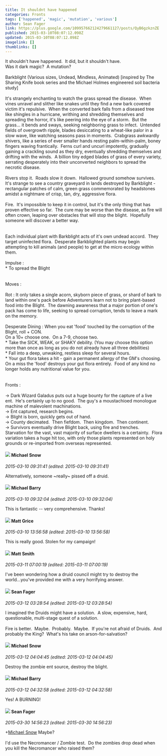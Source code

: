 ```yaml
---
title: It shouldnt have happened
categories: Fronts
tags: ['happened', 'magic', 'mutation', 'various']
author: Sean Fager
link: https://plus.google.com/109957662124279661127/posts/QyB6gzkznZE
published: 2015-03-10T08:07:12.098Z
updated: 2015-03-10T08:07:12.098Z
imagelink: []
thumblinks: []
---
```


It shouldn&#39;t have happened.  It did, but it shouldn&#39;t have.<br />Was it dark magic?  A mutation?<br /><br />Barkblight (Various sizes, Undead, Mindless, Animated) [inspired by The Sharing Knife book series and the Michael Holmes engineered soil bacteria study]<br /><br />It&#39;s strangely enchanting to watch the grass spread the disease.  When vines unravel and slither like snakes until they find a new bark covered victim it&#39;s repulsive.  When the converted bark falls from a diseased tree like shingles in a hurricane, writhing and shredding themselves and spreading the horror, it&#39;s like peering into the eye of a storm.  But the grass... it bends and sways, seeking neighboring grass to infect.  Untended fields of overgrowth ripple, blades desiccating to a wheat-like palor in a slow wave, like watching seasons pass in moments.  Crabgrass awkwardly shivers, like a series of ever smaller hands resting palm-within-palm, boney fingers waving frantically.  Ferns curl and uncurl impotently, gradually gaining a crackling sound as they dry, eventually shredding themselves and drifting with the winds.  A billion tiny edged blades of grass of every variety, serrating desperately into their unconverted neighbors to spread the necrotic disease.<br /><br />Rivers stop it.  Roads slow it down.  Hallowed ground somehow survives.  It&#39;s strange to see a country graveyard in lands destroyed by Barkblight - rectangular patches of calm, green grass commemorated by headstones amidst a nightmare of crisp, tan, dry, aggressive flora.<br /><br />Fire.  It&#39;s impossible to keep it in control, but it&#39;s the only thing that has proven effective so far.  The cure may be worse than the disease, as fire will often crown, leaping over obstacles that will stop the blight.  Hopefully someone will discover a better way.<br /><br /><br />Each individual plant with Barkblight acts of it&#39;s own undead accord.  They target uninfected flora.  Desperate Barkblighted plants may begin attempting to kill animals (and people) to get at the micro ecology within them.<br /><br />Impulse :<br />* To spread the Blight<br /><br /><br />Moves :<br /><br />Rot : It only takes a single acorn, skyborn piece of grass, or shard of bark to land within one&#39;s pack before Adventurers learn not to bring plant-based food into the Blight.  The dawning awareness that a major portion of one&#39;s pack has come to life, seeking to spread corruption, tends to leave a mark on the memory.<br /><br />Desperate Dining : When you eat &#39;food&#39; touched by the corruption of the Blight, roll + CON.<br />On a 10+ choose one.  On a 7-9, choose two.<br />* Take the SICK, WEAK, or SHAKY debility. (You may choose this option more than once as long as you do not already have all three debilities)<br />* Fall into a deep, unwaking, restless sleep for several hours.<br />* Your gut flora takes a hit - gain a permanent allergy of the GM&#39;s choosing.<br />On a miss the &#39;food&#39; destroys your gut flora entirely.  Food of any kind no longer holds any nutritional value for you.<br /><br /><br />Fronts :<br /><br />-&gt; Dark Wizard Galadus puts out a huge bounty for the capture of a live ent.  He&#39;s certainly up to no good.  The guy&#39;s a moustachioed monologue machine of malevolent machinations.<br />-&gt; Ent captured, research begins.<br />-&gt; Blight is born, quickly gets out of hand.<br />-&gt; County decimated.  Then fiefdom.  Then kingdom.  Then continent.<br />-&gt; Survivors eventually drive Blight back, using fire and trenches.  Starvation for the vast, vast majority of surface dwellers is a certainty.  Flora variation takes a huge hit too, with only those plants represented on holy grounds or re-imported from overseas represented.
<div id='comment z12gxdvxstegdndoj04cj5irrvv0i5db0xg0k'>
  <h4><img src='{{site.baseurl}}//images/avatars/109741557816559754267_photo.jpg'> Michael Snow</h4>
      <p><cite>2015-03-10 09:31:41 (edited: 2015-03-10 09:31:41)</cite></p>
        <p>Alternatively, someone ~really~ pissed off a druid.</p>
</div>
        

<div id='comment z12gxdvxstegdndoj04cj5irrvv0i5db0xg0k'>
  <h4><img src='{{site.baseurl}}//images/avatars/111063200037086452489_photo.jpg'> Michael Barry</h4>
      <p><cite>2015-03-10 09:32:04 (edited: 2015-03-10 09:32:04)</cite></p>
        <p>This is fantastic -- very comprehensive. Thanks!</p>
</div>
        

<div id='comment z12gxdvxstegdndoj04cj5irrvv0i5db0xg0k'>
  <h4><img src='{{site.baseurl}}//images/avatars/103691861813414843676_photo.jpg'> Matt Grice</h4>
      <p><cite>2015-03-10 13:56:58 (edited: 2015-03-10 13:56:58)</cite></p>
        <p>This is really good. Stolen for my campaign!</p>
</div>
        

<div id='comment z12gxdvxstegdndoj04cj5irrvv0i5db0xg0k'>
  <h4><img src='{{site.baseurl}}//images/avatars/114058978089705547111_photo.jpg'> Matt Smith</h4>
      <p><cite>2015-03-11 07:00:19 (edited: 2015-03-11 07:00:19)</cite></p>
        <p>I&#39;ve been wondering how a druid council might try to destroy the world...you&#39;ve provided me with a very horrifying answer.</p>
</div>
        

<div id='comment z12gxdvxstegdndoj04cj5irrvv0i5db0xg0k'>
  <h4><img src='{{site.baseurl}}//images/avatars/109957662124279661127_photo.jpg'> Sean Fager</h4>
      <p><cite>2015-03-12 03:28:54 (edited: 2015-03-12 03:28:54)</cite></p>
        <p>I imagined the Druids might have a solution.  A slow, expensive, hard, questionable, multi-stage quest of a solution. <br /><br />Fire is better.  Maybe.  Probably.  Maybe.  If you&#39;re not afraid of Druids.  And probably the King?  What&#39;s his take on arson-for-salvation?</p>
</div>
        

<div id='comment z12gxdvxstegdndoj04cj5irrvv0i5db0xg0k'>
  <h4><img src='{{site.baseurl}}//images/avatars/109741557816559754267_photo.jpg'> Michael Snow</h4>
      <p><cite>2015-03-12 04:04:45 (edited: 2015-03-12 04:04:45)</cite></p>
        <p>Destroy the zombie ent source, destroy the blight.</p>
</div>
        

<div id='comment z12gxdvxstegdndoj04cj5irrvv0i5db0xg0k'>
  <h4><img src='{{site.baseurl}}//images/avatars/111063200037086452489_photo.jpg'> Michael Barry</h4>
      <p><cite>2015-03-12 04:32:58 (edited: 2015-03-12 04:32:58)</cite></p>
        <p>Yes! A BURNING! </p>
</div>
        

<div id='comment z12gxdvxstegdndoj04cj5irrvv0i5db0xg0k'>
  <h4><img src='{{site.baseurl}}//images/avatars/109957662124279661127_photo.jpg'> Sean Fager</h4>
      <p><cite>2015-03-30 14:56:23 (edited: 2015-03-30 14:56:23)</cite></p>
        <p><span class="proflinkWrapper"><span class="proflinkPrefix">+</span><a class="proflink" href="https://plus.google.com/109741557816559754267" oid="109741557816559754267">Michael Snow</a></span> Maybe? <br /><br />I&#39;d use the Necromancer / Zombie test.  Do the zombies drop dead when you kill the Necromancer who raised them? </p>
</div>
        